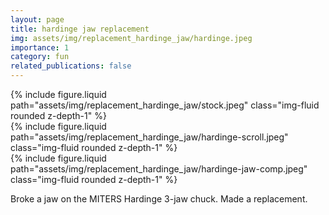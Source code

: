 ```yaml
---
layout: page
title: hardinge jaw replacement
img: assets/img/replacement_hardinge_jaw/hardinge.jpeg
importance: 1
category: fun
related_publications: false
---
```


<div class="row">
    <div class="col-sm mt-3 mt-md-0">
        {% include figure.liquid path="assets/img/replacement_hardinge_jaw/stock.jpeg" class="img-fluid rounded z-depth-1" %}
    </div>
    <div class="col-sm mt-3 mt-md-0">
        {% include figure.liquid path="assets/img/replacement_hardinge_jaw/hardinge-scroll.jpeg" class="img-fluid rounded z-depth-1" %}
    </div>
    <div class="col-sm mt-3 mt-md-0">
        {% include figure.liquid path="assets/img/replacement_hardinge_jaw/hardinge-jaw-comp.jpeg" class="img-fluid rounded z-depth-1" %}
    </div>
</div>

Broke a jaw on the MITERS Hardinge 3-jaw chuck. Made a replacement.
